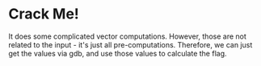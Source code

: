 # Crack Me!

It does some complicated vector computations. However, those are not
related to the input - it's just all pre-computations. Therefore, we
can just get the values via gdb, and use those values to calculate
the flag.